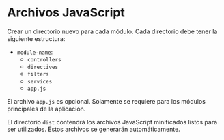 # Archivos JavaScript

Crear un directorio nuevo para cada módulo.
Cada directorio debe tener la siguiente estructura:

 - `module-name`:
   - `controllers`
   - `directives`
   - `filters`
   - `services`
   - `app.js`
   
El archivo `app.js` es opcional. Solamente se requiere para los módulos
principales de la aplicación.

El directorio `dist` contendrá los archivos JavaScript minificados listos para ser utilizados. Éstos archivos se generarán automáticamente.